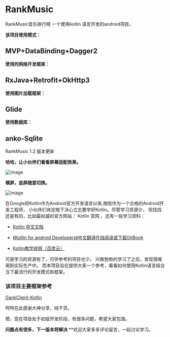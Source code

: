 # RankMusic
RankMusic音乐排行榜 一个使用kotlin 语言开发的android项目。

**该项目使用模式：**

## MVP+DataBinding+Dagger2

**使用的网络开发框架：**

## RxJava+Retrofit+OkHttp3
 
**使用图片加载框架：**

## Glide

 **使用数据库：**

## anko-Sqlite

RankMusic 1.2 版本更新

**哈哈，让小伙伴们看看屏幕适配效果。**  

![image](https://raw.githubusercontent.com/Callanna/RankMusic/master/art/demo1.png)  

 
**横屏，竖屏随意切换。**  

![image](https://raw.githubusercontent.com/Callanna/RankMusic/master/art/demo2.png)  

在Google将Kotlin作为Android官方开发语言以来,相信作为一个合格的Android开发工程师，
小伙伴们肯定暗下决心立志要学好Kotlin。尽管学习资源少，
但找找还是有的，比如最权威的官方网站： Kotlin 官网 。还有一些学习资料：

* [Kotlin 中文文档](https://link.juejin.im/?target=https%3A%2F%2Fkotlinlang.org%2F)

* [《Kotlin for android Developers》中文翻译在线阅读或下载GitBook](https://www.gitbook.com/book/wangjiegulu/kotlin-for-android-developers-zh/details)

* [Kotlin教学视频（百度云）](http://pan.baidu.com/s/1nvGYAfB)

可是学习的资源有了，可供参考的项目也少。 兴致勃勃的学习了之后，发现很难用到实际生产中。
而本项目旨在提供大家一个参考，看看如何使用Kotlin语言结合当下最流行的开发模式和框架。

### 该项目主要框架参考
[GankClient-Kotlin](https://github.com/githubwing/GankClient-Kotlin)  
 
呵呵在此感谢大神分享，纯干货。  


嗯，现在项目处于初级开发阶段，有很多问题，希望大家包涵。  
**<O-O>**  

**问题点有很多，下一版本将解决**
**欢迎大家多多评论留言，一起讨论学习。
